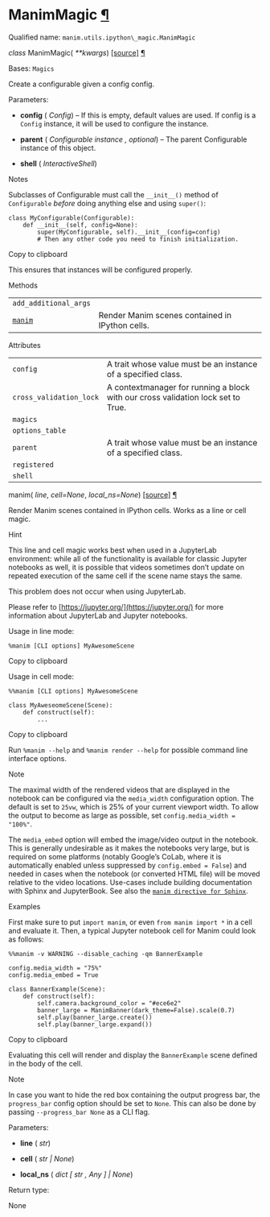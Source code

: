 # ManimMagic [¶](https://docs.manim.community/en/stable/reference/manim.utils.ipython_magic.ManimMagic.html\#manimmagic "Link to this heading")

Qualified name: `manim.utils.ipython\_magic.ManimMagic`

_class_ ManimMagic( _\*\*kwargs_) [\[source\]](https://docs.manim.community/en/stable/_modules/manim/utils/ipython_magic.html#ManimMagic) [¶](https://docs.manim.community/en/stable/reference/manim.utils.ipython_magic.ManimMagic.html#manim.utils.ipython_magic.ManimMagic "Link to this definition")

Bases: `Magics`

Create a configurable given a config config.

Parameters:

- **config** ( _Config_) – If this is empty, default values are used. If config is a
`Config` instance, it will be used to configure the
instance.

- **parent** ( _Configurable instance_ _,_ _optional_) – The parent Configurable instance of this object.

- **shell** ( _InteractiveShell_)


Notes

Subclasses of Configurable must call the `__init__()` method of
`Configurable` _before_ doing anything else and using
`super()`:

```
class MyConfigurable(Configurable):
    def __init__(self, config=None):
        super(MyConfigurable, self).__init__(config=config)
        # Then any other code you need to finish initialization.

```

Copy to clipboard

This ensures that instances will be configured properly.

Methods

|     |     |
| --- | --- |
| `add_additional_args` |  |
| [`manim`](https://docs.manim.community/en/stable/reference/manim.utils.ipython_magic.ManimMagic.html#manim.utils.ipython_magic.ManimMagic.manim "manim.utils.ipython_magic.ManimMagic.manim") | Render Manim scenes contained in IPython cells. |

Attributes

|     |     |
| --- | --- |
| `config` | A trait whose value must be an instance of a specified class. |
| `cross_validation_lock` | A contextmanager for running a block with our cross validation lock set to True. |
| `magics` |  |
| `options_table` |  |
| `parent` | A trait whose value must be an instance of a specified class. |
| `registered` |  |
| `shell` |  |

manim( _line_, _cell=None_, _local\_ns=None_) [\[source\]](https://docs.manim.community/en/stable/_modules/manim/utils/ipython_magic.html#ManimMagic.manim) [¶](https://docs.manim.community/en/stable/reference/manim.utils.ipython_magic.ManimMagic.html#manim.utils.ipython_magic.ManimMagic.manim "Link to this definition")

Render Manim scenes contained in IPython cells.
Works as a line or cell magic.

Hint

This line and cell magic works best when used in a JupyterLab
environment: while all of the functionality is available for
classic Jupyter notebooks as well, it is possible that videos
sometimes don’t update on repeated execution of the same cell
if the scene name stays the same.

This problem does not occur when using JupyterLab.

Please refer to [https://jupyter.org/](https://jupyter.org/) for more information about JupyterLab
and Jupyter notebooks.

Usage in line mode:

```
%manim [CLI options] MyAwesomeScene

```

Copy to clipboard

Usage in cell mode:

```
%%manim [CLI options] MyAwesomeScene

class MyAweseomeScene(Scene):
    def construct(self):
        ...

```

Copy to clipboard

Run `%manim --help` and `%manim render --help` for possible command line interface options.

Note

The maximal width of the rendered videos that are displayed in the notebook can be
configured via the `media_width` configuration option. The default is set to `25vw`,
which is 25% of your current viewport width. To allow the output to become as large
as possible, set `config.media_width = "100%"`.

The `media_embed` option will embed the image/video output in the notebook. This is
generally undesirable as it makes the notebooks very large, but is required on some
platforms (notably Google’s CoLab, where it is automatically enabled unless suppressed
by `config.embed = False`) and needed in cases when the notebook (or converted HTML
file) will be moved relative to the video locations. Use-cases include building
documentation with Sphinx and JupyterBook. See also the [`manim directive for Sphinx`](https://docs.manim.community/en/stable/reference/manim.utils.docbuild.manim_directive.html#module-manim.utils.docbuild.manim_directive "manim.utils.docbuild.manim_directive").

Examples

First make sure to put `import manim`, or even `from manim import *`
in a cell and evaluate it. Then, a typical Jupyter notebook cell for Manim
could look as follows:

```
%%manim -v WARNING --disable_caching -qm BannerExample

config.media_width = "75%"
config.media_embed = True

class BannerExample(Scene):
    def construct(self):
        self.camera.background_color = "#ece6e2"
        banner_large = ManimBanner(dark_theme=False).scale(0.7)
        self.play(banner_large.create())
        self.play(banner_large.expand())

```

Copy to clipboard

Evaluating this cell will render and display the `BannerExample` scene defined in the body of the cell.

Note

In case you want to hide the red box containing the output progress bar, the `progress_bar` config
option should be set to `None`. This can also be done by passing `--progress_bar None` as a
CLI flag.

Parameters:

- **line** ( _str_)

- **cell** ( _str_ _\|_ _None_)

- **local\_ns** ( _dict_ _\[_ _str_ _,_ _Any_ _\]_ _\|_ _None_)


Return type:

None